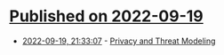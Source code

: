 # [Published on 2022-09-19](index.md)

* [2022-09-19, 21:33:07](https://lobste.rs/s/1esqd8/privacy_threat_modeling) - [Privacy and Threat Modeling](https://blog.jmp.chat/b/2022-privacy-threat-modelling)
